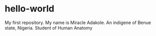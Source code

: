 # hello-world
My first repository.
My name is Miracle Adakole. An indigene of Benue state, Nigeria. Student of Human Anatomy
